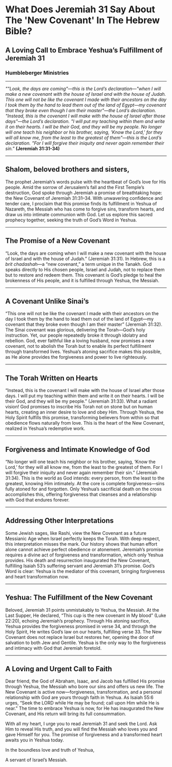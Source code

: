 # What Does Jeremiah 31 Say About The 'New Covenant' In The Hebrew Bible?

## A Loving Call to Embrace Yeshua’s Fulfillment of Jeremiah 31

### Humbleberger Ministries

---

_"\"Look, the days are coming\"—this is the Lord’s declaration—\"when I will make a new covenant with the house of Israel and with the house of Judah. This one will not be like the covenant I made with their ancestors on the day I took them by the hand to lead them out of the land of Egypt—my covenant that they broke even though I am their master\"—the Lord’s declaration. \"Instead, this is the covenant I will make with the house of Israel after those days\"—the Lord’s declaration. \"I will put my teaching within them and write it on their hearts. I will be their God, and they will be my people. No longer will one teach his neighbor or his brother, saying, 'Know the Lord,' for they will all know me, from the least to the greatest of them\"—this is the Lord’s declaration. \"For I will forgive their iniquity and never again remember their sin."_
**(Jeremiah 31:31-34)**

---

## Shalom, beloved brothers and sisters,

The prophet Jeremiah’s words pulse with the heartbeat of God’s love for His people. Amid the sorrow of Jerusalem’s fall and the First Temple’s destruction, God spoke through Jeremiah a promise of breathtaking hope: the New Covenant of Jeremiah 31:31–34. With unwavering confidence and tender care, I proclaim that this promise finds its fulfillment in Yeshua of Nazareth, the Messiah who has come to forgive sins, transform hearts, and draw us into intimate communion with God. Let us explore this sacred prophecy together, seeking the truth of God’s Word in Yeshua.

---

## The Promise of a New Covenant

“Look, the days are coming when I will make a new covenant with the house of Israel and with the house of Judah.” (Jeremiah 31:31). In Hebrew, this is a _brit chadashah_—a “new covenant,” a term unique in the Tanakh. God speaks directly to His chosen people, Israel and Judah, not to replace them but to restore and redeem them. This covenant is God’s pledge to heal the brokenness of His people, and it is fulfilled through Yeshua, the Messiah.

---

## A Covenant Unlike Sinai’s

“This one will not be like the covenant I made with their ancestors on the day I took them by the hand to lead them out of the land of Egypt—my covenant that they broke even though I am their master” (Jeremiah 31:32). The Sinai covenant was glorious, delivering the Torah—God’s holy instruction. Yet, our people repeatedly broke it through idolatry and rebellion. God, ever faithful like a loving husband, now promises a new covenant, not to abolish the Torah but to enable its perfect fulfillment through transformed lives. Yeshua’s atoning sacrifice makes this possible, as He alone provides the forgiveness and power to live righteously.

---

## The Torah Written on Hearts

“Instead, this is the covenant I will make with the house of Israel after those days. I will put my teaching within them and write it on their hearts. I will be their God, and they will be my people.” (Jeremiah 31:33). What a radiant vision! God promises to inscribe His Torah not on stone but on human hearts, creating an inner desire to love and obey Him. Through Yeshua, the Holy Spirit fulfills this promise, transforming believers from within so that obedience flows naturally from love. This is the heart of the New Covenant, realized in Yeshua’s redemptive work.

---

## Forgiveness and Intimate Knowledge of God

“No longer will one teach his neighbor or his brother, saying, ‘Know the Lord,’ for they will all know me, from the least to the greatest of them. For I will forgive their iniquity and never again remember their sin.” (Jeremiah 31:34). This is the world as God intends: every person, from the least to the greatest, knowing Him intimately. At the core is complete forgiveness—sins fully atoned for and forgotten. Only Yeshua’s sacrificial death on the cross accomplishes this, offering forgiveness that cleanses and a relationship with God that endures forever.

---

## Addressing Other Interpretations

Some Jewish sages, like Rashi, view the New Covenant as a future Messianic Age when Israel perfectly keeps the Torah. With deep respect, this interpretation misses the mark. Our history shows that human effort alone cannot achieve perfect obedience or atonement. Jeremiah’s promise requires a divine act of forgiveness and transformation, which only Yeshua provides. His death and resurrection inaugurated the New Covenant, fulfilling Isaiah 53’s suffering servant and Jeremiah 31’s promise. God’s Word is clear: Yeshua is the mediator of this covenant, bringing forgiveness and heart transformation now.

---

## Yeshua: The Fulfillment of the New Covenant

Beloved, Jeremiah 31 points unmistakably to Yeshua, the Messiah. At the Last Supper, He declared, “This cup is the new covenant in My blood” (Luke 22:20), echoing Jeremiah’s prophecy. Through His atoning sacrifice, Yeshua provides the forgiveness promised in verse 34, and through the Holy Spirit, He writes God’s law on our hearts, fulfilling verse 33. The New Covenant does not replace Israel but restores her, opening the door of salvation to both Jew and Gentile. Yeshua is the only way to the forgiveness and intimacy with God that Jeremiah foretold.

---

## A Loving and Urgent Call to Faith

Dear friend, the God of Abraham, Isaac, and Jacob has fulfilled His promise through Yeshua, the Messiah who bore our sins and offers us new life. The New Covenant is active now—forgiveness, transformation, and a personal relationship with God are yours through faith in Yeshua. As Isaiah 55:6 urges, “Seek the LORD while He may be found; call upon Him while He is near.” The time to embrace Yeshua is now, for He has inaugurated the New Covenant, and His return will bring its full consummation.

With all my heart, I urge you to read Jeremiah 31 and seek the Lord. Ask Him to reveal His truth, and you will find the Messiah who loves you and gave Himself for you. The promise of forgiveness and a transformed heart awaits you in Yeshua today.

In the boundless love and truth of Yeshua,

A servant of Israel’s Messiah.
